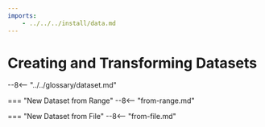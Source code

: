 ```yaml
---
imports:
    - ../../../install/data.md
---
```


# Creating and Transforming Datasets

--8<-- "../../glossary/dataset.md"

=== "New Dataset from Range"
    --8<-- "from-range.md"

=== "New Dataset from File"
    --8<-- "from-file.md"
